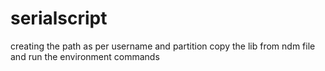 # serialscript
creating the path as per username and partition copy the lib from ndm file and run the environment commands

